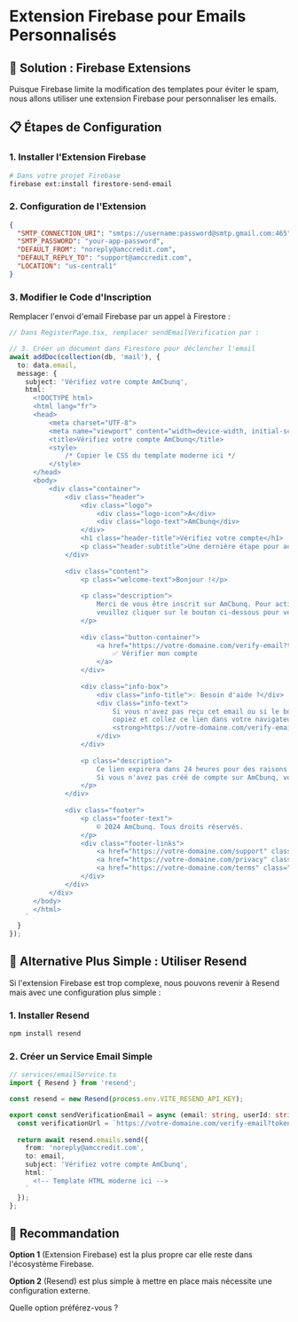# Extension Firebase pour Emails Personnalisés

## 🚀 Solution : Firebase Extensions

Puisque Firebase limite la modification des templates pour éviter le spam, nous allons utiliser une extension Firebase pour personnaliser les emails.

## 📋 Étapes de Configuration

### 1. Installer l'Extension Firebase

```bash
# Dans votre projet Firebase
firebase ext:install firestore-send-email
```

### 2. Configuration de l'Extension

```json
{
  "SMTP_CONNECTION_URI": "smtps://username:password@smtp.gmail.com:465",
  "SMTP_PASSWORD": "your-app-password",
  "DEFAULT_FROM": "noreply@amccredit.com",
  "DEFAULT_REPLY_TO": "support@amccredit.com",
  "LOCATION": "us-central1"
}
```

### 3. Modifier le Code d'Inscription

Remplacer l'envoi d'email Firebase par un appel à Firestore :

```typescript
// Dans RegisterPage.tsx, remplacer sendEmailVerification par :

// 3. Créer un document dans Firestore pour déclencher l'email
await addDoc(collection(db, 'mail'), {
  to: data.email,
  message: {
    subject: 'Vérifiez votre compte AmCbunq',
    html: `
      <!DOCTYPE html>
      <html lang="fr">
      <head>
          <meta charset="UTF-8">
          <meta name="viewport" content="width=device-width, initial-scale=1.0">
          <title>Vérifiez votre compte AmCbunq</title>
          <style>
              /* Copier le CSS du template moderne ici */
          </style>
      </head>
      <body>
          <div class="container">
              <div class="header">
                  <div class="logo">
                      <div class="logo-icon">A</div>
                      <div class="logo-text">AmCbunq</div>
                  </div>
                  <h1 class="header-title">Vérifiez votre compte</h1>
                  <p class="header-subtitle">Une dernière étape pour activer votre compte</p>
              </div>
              
              <div class="content">
                  <p class="welcome-text">Bonjour !</p>
                  
                  <p class="description">
                      Merci de vous être inscrit sur AmCbunq. Pour activer votre compte et accéder à tous nos services, 
                      veuillez cliquer sur le bouton ci-dessous pour vérifier votre adresse email.
                  </p>
                  
                  <div class="button-container">
                      <a href="https://votre-domaine.com/verify-email?token=${userId}" class="verify-button">
                          ✅ Vérifier mon compte
                      </a>
                  </div>
                  
                  <div class="info-box">
                      <div class="info-title">💡 Besoin d'aide ?</div>
                      <div class="info-text">
                          Si vous n'avez pas reçu cet email ou si le bouton ne fonctionne pas, 
                          copiez et collez ce lien dans votre navigateur : <br>
                          <strong>https://votre-domaine.com/verify-email?token=${userId}</strong>
                      </div>
                  </div>
                  
                  <p class="description">
                      Ce lien expirera dans 24 heures pour des raisons de sécurité. 
                      Si vous n'avez pas créé de compte sur AmCbunq, vous pouvez ignorer cet email.
                  </p>
              </div>
              
              <div class="footer">
                  <p class="footer-text">
                      © 2024 AmCbunq. Tous droits réservés.
                  </p>
                  <div class="footer-links">
                      <a href="https://votre-domaine.com/support" class="footer-link">Support</a>
                      <a href="https://votre-domaine.com/privacy" class="footer-link">Confidentialité</a>
                      <a href="https://votre-domaine.com/terms" class="footer-link">Conditions</a>
                  </div>
              </div>
          </div>
      </body>
      </html>
    `
  }
});
```

## 🔧 Alternative Plus Simple : Utiliser Resend

Si l'extension Firebase est trop complexe, nous pouvons revenir à Resend mais avec une configuration plus simple :

### 1. Installer Resend
```bash
npm install resend
```

### 2. Créer un Service Email Simple
```typescript
// services/emailService.ts
import { Resend } from 'resend';

const resend = new Resend(process.env.VITE_RESEND_API_KEY);

export const sendVerificationEmail = async (email: string, userId: string) => {
  const verificationUrl = `https://votre-domaine.com/verify-email?token=${userId}`;
  
  return await resend.emails.send({
    from: 'noreply@amccredit.com',
    to: email,
    subject: 'Vérifiez votre compte AmCbunq',
    html: `
      <!-- Template HTML moderne ici -->
    `
  });
};
```

## 🎯 Recommandation

**Option 1** (Extension Firebase) est la plus propre car elle reste dans l'écosystème Firebase.

**Option 2** (Resend) est plus simple à mettre en place mais nécessite une configuration externe.

Quelle option préférez-vous ?
